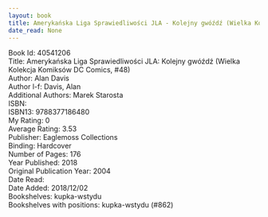 ```yaml
---
layout: book
title: Amerykańska Liga Sprawiedliwości JLA - Kolejny gwóźdź (Wielka Kolekcja Komiksów DC Comics,  no. 48)
date_read: None
---
```


Book Id: 40541206<br />
Title: Amerykańska Liga Sprawiedliwości JLA: Kolejny gwóźdź (Wielka Kolekcja Komiksów DC Comics, #48)<br />
Author: Alan Davis<br />
Author l-f: Davis, Alan<br />
Additional Authors: Marek Starosta<br />
ISBN: <br />
ISBN13: 9788377186480<br />
My Rating: 0<br />
Average Rating: 3.53<br />
Publisher: Eaglemoss Collections<br />
Binding: Hardcover<br />
Number of Pages: 176<br />
Year Published: 2018<br />
Original Publication Year: 2004<br />
Date Read: <br />
Date Added: 2018/12/02<br />
Bookshelves: kupka-wstydu<br />
Bookshelves with positions: kupka-wstydu (#862)<br />

